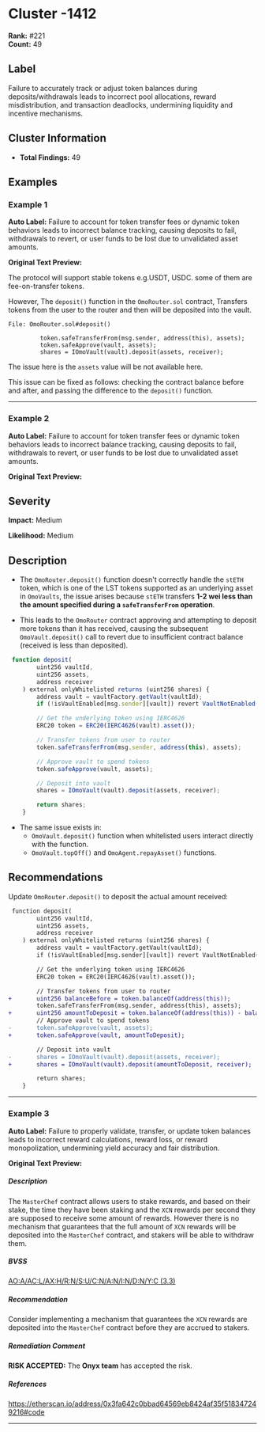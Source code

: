 # Cluster -1412

**Rank:** #221  
**Count:** 49  

## Label
Failure to accurately track or adjust token balances during deposits/withdrawals leads to incorrect pool allocations, reward misdistribution, and transaction deadlocks, undermining liquidity and incentive mechanisms.

## Cluster Information
- **Total Findings:** 49

## Examples

### Example 1

**Auto Label:** Failure to account for token transfer fees or dynamic token behaviors leads to incorrect balance tracking, causing deposits to fail, withdrawals to revert, or user funds to be lost due to unvalidated asset amounts.  

**Original Text Preview:**

The protocol will support stable tokens e.g.USDT, USDC. some of them are fee-on-transfer tokens.

However, The `deposit()` function in the `OmoRouter.sol` contract, Transfers tokens from the user to the router and then will be deposited into the vault.

```solidity
File: OmoRouter.sol#deposit()

         token.safeTransferFrom(msg.sender, address(this), assets);
         token.safeApprove(vault, assets);
         shares = IOmoVault(vault).deposit(assets, receiver);
```

The issue here is the `assets` value will be not available here.

This issue can be fixed as follows: checking the contract balance before and after, and passing the difference to the `deposit()` function.

---
### Example 2

**Auto Label:** Failure to account for token transfer fees or dynamic token behaviors leads to incorrect balance tracking, causing deposits to fail, withdrawals to revert, or user funds to be lost due to unvalidated asset amounts.  

**Original Text Preview:**

## Severity

**Impact:** Medium

**Likelihood:** Medium

## Description

- The `OmoRouter.deposit()` function doesn't correctly handle the `stETH` token, which is one of the LST tokens supported as an underlying asset in `OmoVaults`, the issue arises because `stETH` transfers **1-2 wei less than the amount specified during a `safeTransferFrom` operation**.

- This leads to the `OmoRouter` contract approving and attempting to deposit more tokens than it has received, causing the subsequent `OmoVault.deposit()` call to revert due to insufficient contract balance (received is less than deposited).

```javascript
 function deposit(
        uint256 vaultId,
        uint256 assets,
        address receiver
    ) external onlyWhitelisted returns (uint256 shares) {
        address vault = vaultFactory.getVault(vaultId);
        if (!isVaultEnabled[msg.sender][vault]) revert VaultNotEnabled();

        // Get the underlying token using IERC4626
        ERC20 token = ERC20(IERC4626(vault).asset());

        // Transfer tokens from user to router
        token.safeTransferFrom(msg.sender, address(this), assets);

        // Approve vault to spend tokens
        token.safeApprove(vault, assets);

        // Deposit into vault
        shares = IOmoVault(vault).deposit(assets, receiver);

        return shares;
    }
```

- The same issue exists in:
  - `OmoVault.deposit()` function when whitelisted users interact directly with the function.
  - `OmoVault.topOff()` and `OmoAgent.repayAsset()` functions.

## Recommendations

Update `OmoRouter.deposit()` to deposit the actual amount received:

```diff
 function deposit(
        uint256 vaultId,
        uint256 assets,
        address receiver
    ) external onlyWhitelisted returns (uint256 shares) {
        address vault = vaultFactory.getVault(vaultId);
        if (!isVaultEnabled[msg.sender][vault]) revert VaultNotEnabled();

        // Get the underlying token using IERC4626
        ERC20 token = ERC20(IERC4626(vault).asset());

        // Transfer tokens from user to router
+       uint256 balanceBefore = token.balanceOf(address(this));
        token.safeTransferFrom(msg.sender, address(this), assets);
+       uint256 amountToDeposit = token.balanceOf(address(this)) - balanceBefore;
        // Approve vault to spend tokens
-       token.safeApprove(vault, assets);
+       token.safeApprove(vault, amountToDeposit);

        // Deposit into vault
-       shares = IOmoVault(vault).deposit(assets, receiver);
+       shares = IOmoVault(vault).deposit(amountToDeposit, receiver);

        return shares;
    }
```

---
### Example 3

**Auto Label:** Failure to properly validate, transfer, or update token balances leads to incorrect reward calculations, reward loss, or reward monopolization, undermining yield accuracy and fair distribution.  

**Original Text Preview:**

##### Description

The `MasterChef` contract allows users to stake rewards, and based on their stake, the time they have been staking and the `XCN` rewards per second they are supposed to receive some amount of rewards. However there is no mechanism that guarantees that the full amount of `XCN` rewards will be deposited into the `MasterChef` contract, and stakers will be able to withdraw them.

##### BVSS

[AO:A/AC:L/AX:H/R:N/S:U/C:N/A:N/I:N/D:N/Y:C (3.3)](/bvss?q=AO:A/AC:L/AX:H/R:N/S:U/C:N/A:N/I:N/D:N/Y:C)

##### Recommendation

Consider implementing a mechanism that guarantees the `XCN` rewards are deposited into the `MasterChef` contract before they are accrued to stakers.

##### Remediation Comment

**RISK ACCEPTED:** The **Onyx team** has accepted the risk.

##### References

<https://etherscan.io/address/0x3fa642c0bbad64569eb8424af35f518347249216#code>

---
